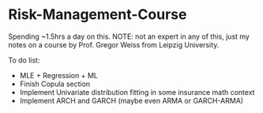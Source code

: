 # Risk-Management-Course
Spending ~1.5hrs a day on this. NOTE: not an expert in any of this, just my notes on a course by Prof. Gregor Weiss from Leipzig University. 

To do list:
 
 - MLE + Regression + ML
 - Finish Copula section
 - Implement Univariate distribution fitting in some insurance math context
 - Implement ARCH and GARCH (maybe even ARMA or GARCH-ARMA)
